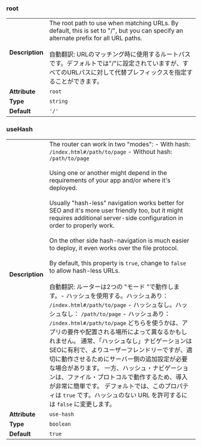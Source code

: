 

### root 

| | |
| --- | --- |
| **Description** | The root path to use when matching URLs. By default, this is set to "/", but you can specify an alternate prefix for all URL paths.<br /><br />自動翻訳: URLのマッチング時に使用するルートパスです。デフォルトでは"/"に設定されていますが、すべてのURLパスに対して代替プレフィックスを指定することができます。 |
| **Attribute** | `root` |
| **Type** | `string` |
| **Default** | `'/'` |



### useHash 

| | |
| --- | --- |
| **Description** | The router can work in two "modes": - With hash: `/index.html#/path/to/page` - Without hash: `/path/to/page`<br /><br />Using one or another might depend in the requirements of your app and/or where it's deployed.<br /><br />Usually "hash-less" navigation works better for SEO and it's more user friendly too, but it might requires additional server-side configuration in order to properly work.<br /><br />On the other side hash-navigation is much easier to deploy, it even works over the file protocol.<br /><br />By default, this property is `true`, change to `false` to allow hash-less URLs.<br /><br />自動翻訳: ルーターは2つの "モード "で動作します。- ハッシュを使用する。ハッシュあり： `/index.html#/path/to/page` - ハッシュなし。ハッシュなし： `/path/to/page` - ハッシュあり： `/index.html#/path/to/page` どちらを使うかは、アプリの要件や配置される場所によって異なるかもしれません。  通常、「ハッシュなし」ナビゲーションはSEOに有利で、よりユーザーフレンドリーですが、適切に動作させるためにサーバー側の追加設定が必要な場合があります。  一方、ハッシュ・ナビゲーションは、ファイル・プロトコルで動作するため、導入が非常に簡単です。  デフォルトでは、このプロパティは `true` です。ハッシュのない URL を許可するには `false` に変更します。 |
| **Attribute** | `use-hash` |
| **Type** | `boolean` |
| **Default** | `true` |

